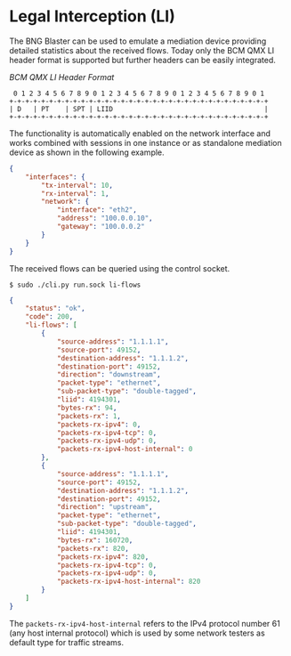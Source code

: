 # Legal Interception (LI)

The BNG Blaster can be used to emulate a mediation device providing detailed statistics
about the received flows. Today only the BCM QMX LI header format is supported but further
headers can be easily integrated. 

*BCM QMX LI Header Format*
```
 0 1 2 3 4 5 6 7 8 9 0 1 2 3 4 5 6 7 8 9 0 1 2 3 4 5 6 7 8 9 0 1
+-+-+-+-+-+-+-+-+-+-+-+-+-+-+-+-+-+-+-+-+-+-+-+-+-+-+-+-+-+-+-+-+
| D   | PT    | SPT | LIID                                      |
+-+-+-+-+-+-+-+-+-+-+-+-+-+-+-+-+-+-+-+-+-+-+-+-+-+-+-+-+-+-+-+-+
```

The functionality is automatically enabled on the network interface
and works combined with sessions in one instance or as standalone 
mediation device as shown in the following example. 

```json
{
    "interfaces": {
        "tx-interval": 10,
        "rx-interval": 1,
        "network": {
            "interface": "eth2",
            "address": "100.0.0.10",
            "gateway": "100.0.0.2"
        }
    }
}
```

The received flows can be queried using the control socket. 

`$ sudo ./cli.py run.sock li-flows`
```json
{
    "status": "ok",
    "code": 200,
    "li-flows": [
        {
            "source-address": "1.1.1.1",
            "source-port": 49152,
            "destination-address": "1.1.1.2",
            "destination-port": 49152,
            "direction": "downstream",
            "packet-type": "ethernet",
            "sub-packet-type": "double-tagged",
            "liid": 4194301,
            "bytes-rx": 94,
            "packets-rx": 1,
            "packets-rx-ipv4": 0,
            "packets-rx-ipv4-tcp": 0,
            "packets-rx-ipv4-udp": 0,
            "packets-rx-ipv4-host-internal": 0
        },
        {
            "source-address": "1.1.1.1",
            "source-port": 49152,
            "destination-address": "1.1.1.2",
            "destination-port": 49152,
            "direction": "upstream",
            "packet-type": "ethernet",
            "sub-packet-type": "double-tagged",
            "liid": 4194301,
            "bytes-rx": 160720,
            "packets-rx": 820,
            "packets-rx-ipv4": 820,
            "packets-rx-ipv4-tcp": 0,
            "packets-rx-ipv4-udp": 0,
            "packets-rx-ipv4-host-internal": 820
        }
    ]
}
```

The `packets-rx-ipv4-host-internal` refers to the IPv4 protocol number 61 (any host internal protocol)
which is used by some network testers as default type for traffic streams. 